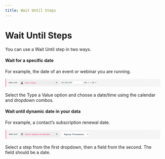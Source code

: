 ```yaml
---
title: Wait Until Steps
---
```


# Wait Until Steps #

You can use a Wait Until step in two ways.

#### Wait for a specific date

For example, the date of an event or webinar you are running.

![](./images/wait-until-fixed-date.png)

Select the Type a Value option and choose a date/time using the calendar and dropdown combos.

#### Wait until dynamic date in your data

For example, a contact’s subscription renewal date.

![](./images/wait-until-dynamic-date.png)

Select a step from the first dropdown, then a field from the second. The field should be a date.